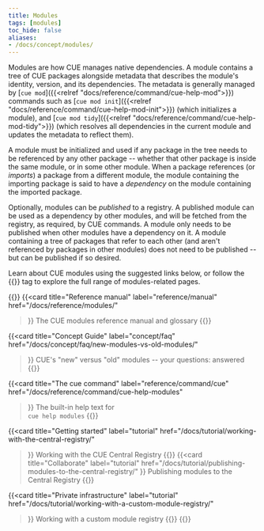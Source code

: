 ```yaml
---
title: Modules
tags: [modules]
toc_hide: false
aliases:
- /docs/concept/modules/
---
```


Modules are how CUE manages native dependencies.
A module contains a tree of CUE
packages<!--[packages]({{< relref "../package" >}})-->
alongside metadata that describes the module's identity, version, and its
dependencies. The metadata is generally managed by
[`cue mod`]({{<relref "docs/reference/command/cue-help-mod">}})
commands such as
[`cue mod init`]({{<relref "docs/reference/command/cue-help-mod-init">}})
(which initializes a module), and
[`cue mod tidy`]({{<relref "docs/reference/command/cue-help-mod-tidy">}})
(which resolves all dependencies in the current module and updates the metadata
to reflect them).

A module must be initialized and used if any package in the tree needs to
be referenced by any other package -- whether that other package is inside the
same module, or in some other module.
When a package references (or *imports*) a package from a different module, the
module containing the importing package is said to have a *dependency* on the
module containing the imported package.

Optionally, modules can be *published* to a
registry<!--[registry]({{< relref "../registry" >}})-->.
A published module can be used as a dependency by other modules, and will be
fetched from the registry, as required, by CUE commands.
A module only needs to be published when other modules have a dependency on it.
A module containing a tree of packages that refer to each other (and aren't
referenced by packages in other modules) does not need to be published -- but
can be published if so desired.

<!--
{{<cards>}}
{{<card title="Importing packages within a module"
        label="module/local-import"
        href="."
>}}
How using a module allows you to reference one package from another, inside the same package tree.
{{</card>}}

{{<card title="Do I need to publish my module?"
        label="module/publishing"
        href="."
>}}
Only certain workflows require modules to be published. Find out about them here ...
{{</card>}}

{{<card title="Adding a module dependency"
        label="module/cue-mod-tidy"
        href="."
>}}
Teach CUE that your module needs to use another module ...
{{</card>}}
{{</cards>}}
-->

Learn about CUE modules using the suggested links below, or follow the
{{<tag modules>}} tag to explore the full range of modules-related pages.

{{<cards>}}
{{<card title="Reference manual"
        label="reference/manual"
        href="/docs/reference/modules/"
>}}
The CUE modules reference manual and glossary
{{</card>}}

{{<card title="Concept Guide"
        label="concept/faq"
        href="/docs/concept/faq/new-modules-vs-old-modules/"
>}}
CUE's "new" versus "old" modules -- your questions: answered
{{</card>}}

{{<card title="The cue command"
        label="reference/command/cue"
        href="/docs/reference/command/cue-help-modules"
>}}
The built-in help text for\
`cue help modules`
{{</card>}}

{{<card title="Getting started"
        label="tutorial"
        href="/docs/tutorial/working-with-the-central-registry/"
>}}
Working with the CUE Central Registry
{{</card>}}
{{<card title="Collaborate"
        label="tutorial"
        href="/docs/tutorial/publishing-modules-to-the-central-registry/"
>}}
Publishing modules to the Central Registry
{{</card>}}

{{<card title="Private infrastructure"
        label="tutorial"
        href="/docs/tutorial/working-with-a-custom-module-registry/"
>}}
Working with a custom module registry
{{</card>}}
{{</cards>}}
